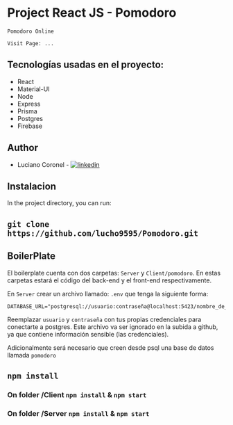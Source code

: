 # Project React JS - Pomodoro

	Pomodoro Online

	Visit Page: ...

## Tecnologías usadas en el proyecto:

- React
- Material-UI
- Node
- Express
- Prisma
- Postgres
- Firebase

## Author

- Luciano Coronel - [![linkedin](https://img.shields.io/badge/linkedin-0A66C2?style=for-the-badge&logo=linkedin&logoColor=white)](https://www.linkedin.com/in/luciano-coronel-90503bb8/)

## Instalacion

In the project directory, you can run:

## `git clone https://github.com/lucho9595/Pomodoro.git`

## BoilerPlate

El boilerplate cuenta con dos carpetas: `Server` y `Client/pomodoro`. En estas carpetas estará el código del back-end y el front-end respectivamente.

En `Server` crear un archivo llamado: `.env` que tenga la siguiente forma:

```env
DATABASE_URL="postgresql://usuario:contraseña@localhost:5423/nombre_de_la_base_de_datos"

```

Reemplazar `usuario` y `contraseña` con tus propias credenciales para conectarte a postgres. Este archivo va ser ignorado en la subida a github, ya que contiene información sensible (las credenciales).

Adicionalmente será necesario que creen desde psql una base de datos llamada `pomodoro`

## `npm install`

### On folder /Client `npm install` & `npm start`
### On folder /Server `npm install` & `npm start`